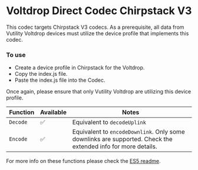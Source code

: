 # Voltdrop Direct Codec Chirpstack V3

This codec targets Chirpstack V3 codecs. As a prerequisite, all data from Vutility Voltdrop devices must utilize the device profile that implements this codec.

### To use
- Create a device profile in Chirpstack for the Voltdrop.
- Copy the index.js file.
- Paste the index.js file into the Codec.

Once again, please ensure that only Vutility Voltdrop are utilizing this device profile.

| Function | Available | Notes |
| --- | --- | --- |
| `Decode`| ✅ | Equivalent to `decodeUplink`|
| `Encode`| ✅ | Equivalent to `encodeDownlink`. Only some downlinks are supported. Check the extended info for more details. |

For more info on these functions please check the [ES5 readme](../index-es5-readme.md).
